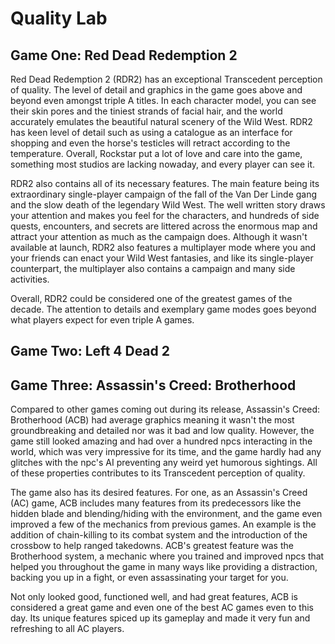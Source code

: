 # Quality Lab

## Game One: Red Dead Redemption 2
Red Dead Redemption 2 (RDR2) has an exceptional Transcedent perception of quality. The level 
of detail and graphics in the game goes above and beyond even amongst triple A titles. In
each character model, you can see their skin pores and the tiniest strands of facial hair,
and the world accurately emulates the beautiful natural scenery of the Wild West. RDR2
has keen level of detail such as using a catalogue as an interface for shopping and even
the horse's testicles will retract according to the temperature. Overall, Rockstar put
a lot of love and care into the game, something most studios are lacking nowaday, and
every player can see it.

RDR2 also contains all of its necessary features. The main feature being its extraordinary
single-player campaign of the fall of the Van Der Linde gang and the slow death of the 
legendary Wild West. The well written story draws your attention and makes you feel for
the characters, and hundreds of side quests, encounters, and secrets are littered across
the enormous map and attract your attention as much as the campaign does. Although it wasn't
available at launch, RDR2 also features a multiplayer mode where you and your friends can
enact your Wild West fantasies, and like its single-player counterpart, the multiplayer
also contains a campaign and many side activities.

Overall, RDR2 could be considered one of the greatest games of the decade. The attention to 
details and exemplary game modes goes beyond what players expect for even triple A games.

## Game Two: Left 4 Dead 2


## Game Three: Assassin's Creed: Brotherhood
Compared to other games coming out during its release, Assassin's Creed: Brotherhood (ACB)
had average graphics meaning it wasn't the most groundbreaking and detailed nor was it bad 
and low quality. However, the game still looked amazing and had over a hundred npcs 
interacting in the world, which was very impressive for its time, and the game hardly had
any glitches with the npc's AI preventing any weird yet humorous sightings. All of these
properties contributes to its Transcedent perception of quality.

The game also has its desired features. For one, as an Assassin's Creed (AC) game, ACB 
includes many features from its predecessors like the hidden blade and blending/hiding with 
the environment, and the game even improved a few of the mechanics from previous games. An 
example is the addition of chain-killing to its combat system and the introduction of
the crossbow to help ranged takedowns. ACB's greatest feature was the Brotherhood system,
a mechanic where you trained and improved npcs that helped you throughout the game in many
ways like providing a distraction, backing you up in a fight, or even assassinating your
target for you.

Not only looked good, functioned well, and had great features, ACB is considered a 
great game and even one of the best AC games even to this day. Its unique features 
spiced up its gameplay and made it very fun and refreshing to all AC players.
